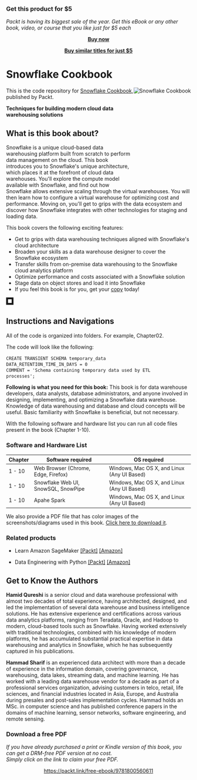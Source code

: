 
### Get this product for $5

<i>Packt is having its biggest sale of the year. Get this eBook or any other book, video, or course that you like just for $5 each</i>


<b><p align='center'>[Buy now](https://packt.link/9781800560611)</p></b>


<b><p align='center'>[Buy similar titles for just $5](https://subscription.packtpub.com/search)</p></b>


# 	Snowflake Cookbook

<a href="https://www.packtpub.com/product/snowflake-cookbook/9781800560611"><img src="https://static.packt-cdn.com/products/9781800560611/cover/smaller" alt="	Snowflake Cookbook" height="256px" align="right"></a>

This is the code repository for [Snowflake Cookbook](https://www.packtpub.com/product/snowflake-cookbook/9781800560611), published by Packt.

**Techniques for building modern cloud data warehousing solutions**

## What is this book about?
Snowflake is a unique cloud-based data warehousing platform built from scratch to perform data management on the cloud. This book introduces you to Snowflake's unique architecture, which places it at the forefront of cloud data warehouses.
You'll explore the compute model available with Snowflake, and find out how Snowflake allows extensive scaling through the virtual warehouses. You will then learn how to configure a virtual warehouse for optimizing cost and performance. Moving on, you'll get to grips with the data ecosystem and discover how Snowflake integrates with other technologies for staging and loading data.

This book covers the following exciting features: 
* Get to grips with data warehousing techniques aligned with Snowflake's cloud architecture
* Broaden your skills as a data warehouse designer to cover the Snowflake ecosystem
* Transfer skills from on-premise data warehousing to the Snowflake cloud analytics platform
* Optimize performance and costs associated with a Snowflake solution
* Stage data on object stores and load it into Snowflake
* If you feel this book is for you, get your [copy](https://www.amazon.com/dp/1800560613) today!

<a href="https://www.packtpub.com/?utm_source=github&utm_medium=banner&utm_campaign=GitHubBanner"><img src="https://raw.githubusercontent.com/PacktPublishing/GitHub/master/GitHub.png" 
alt="https://www.packtpub.com/" border="5" /></a>


## Instructions and Navigations
All of the code is organized into folders. For example, Chapter02.

The code will look like the following:
```
CREATE TRANSIENT SCHEMA temporary_data
DATA_RETENTION_TIME_IN_DAYS = 0
COMMENT = 'Schema containing temporary data used by ETL
processes';
```

**Following is what you need for this book:**
This book is for data warehouse developers, data analysts, database administrators, and anyone involved in designing, implementing, and optimizing a Snowflake data warehouse. Knowledge of data warehousing and database and cloud concepts will be useful. Basic familiarity with Snowflake is beneficial, but not necessary.

With the following software and hardware list you can run all code files present in the book (Chapter 1-10).

### Software and Hardware List

| Chapter  | Software required                   | OS required                        |
| -------- | ------------------------------------| -----------------------------------|
| 1 - 10      | Web Browser (Chrome, Edge, Firefox) | Windows, Mac OS X, and Linux (Any UI Based) |
| 1 - 10     | Snowflake Web UI, SnowSQL, SnowPipe | Windows, Mac OS X, and Linux (Any UI Based) |
| 1 - 10       | Apahe Spark            | Windows, Mac OS X, and Linux (Any UI Based) |

We also provide a PDF file that has color images of the screenshots/diagrams used in this book. [Click here to download it](https://static.packt-cdn.com/downloads/9781800560611_ColorImages.pdf ).


### Related products 
* Learn Amazon SageMaker [[Packt]](https://www.packtpub.com/product/learn-amazon-sagemaker/9781800208919) [[Amazon]](https://www.amazon.com/dp/180020891X)

* Data Engineering with Python [[Packt]](https://www.packtpub.com/product/data-engineering-with-python/9781839214189) [[Amazon]](https://www.amazon.com/dp/183921418X)

## Get to Know the Authors
**Hamid Qureshi**
is a senior cloud and data warehouse professional with almost two decades of total experience, having architected, designed, and led the implementation of several data warehouse and business intelligence solutions. He has extensive experience and certifications across various data analytics platforms, ranging from Teradata, Oracle, and Hadoop to modern, cloud-based tools such as Snowflake. Having worked extensively with traditional technologies, combined with his knowledge of modern platforms, he has accumulated substantial practical expertise in data warehousing and analytics in Snowflake, which he has subsequently captured in his publications.

**Hammad Sharif**
is an experienced data architect with more than a decade of experience in the information domain, covering governance, warehousing, data lakes, streaming data, and machine learning.
He has worked with a leading data warehouse vendor for a decade as part of a professional services organization, advising customers in telco, retail, life sciences, and financial industries located in Asia, Europe, and Australia during presales and post-sales implementation cycles.
Hammad holds an MSc. in computer science and has published conference papers in the domains of machine learning, sensor networks, software engineering, and remote sensing.

### Download a free PDF

 <i>If you have already purchased a print or Kindle version of this book, you can get a DRM-free PDF version at no cost.<br>Simply click on the link to claim your free PDF.</i>
<p align="center"> <a href="https://packt.link/free-ebook/9781800560611">https://packt.link/free-ebook/9781800560611 </a> </p>